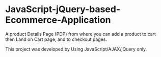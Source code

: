 # JavaScript-jQuery-based-Ecommerce-Application

A product Details Page (PDP) from where you can add a product to cart then Land on Cart page, and to checkout pages.

This project was developed by Using JavaScript/AJAX/jQuery only.

